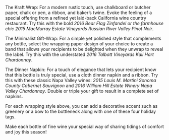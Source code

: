 <span class="text-primary text-underline">The Kraft Wrap:</span> For a modern rustic touch, use chalkboard or butcher paper, chalk or pen, a ribbon, and baker’s twine. Evoke the feeling of a special offering from a refined yet laid-back California wine country restaurant. Try this with the bold *2016 Bear Flag Zinfandel or the farmhouse chic 2015 MacMurray Estate Vineyards Russian River Valley Pinot Noir*.

<span class="text-primary text-underline">The Minimalist Gift-Wrap:</span> For a simple yet polished style that complements any bottle, select the wrapping paper design of your choice to create a band that allows your recipients to be delighted when they unwrap to reveal the label. Try this with the understated *2016 Talbott Vineyards Kali Hart Chardonnay*.

<span class="text-primary text-underline">The Dinner Napkin:</span> For a touch of elegance that lets your recipient know that this bottle is truly special, use a cloth dinner napkin and a ribbon. Try this with these classic Napa Valley wines: *2015 Louis M. Martini Sonoma County Cabernet Sauvignon* and *2016 William Hill Estate Winery Napa Valley Chardonnay*. Double or triple your gift to result in a complete set of napkins.

For each wrapping style above, you can add a decorative accent such as greenery or a bow to the bottleneck along with one of these four holiday tags.

Make each bottle of fine wine your special way of sharing tidings of comfort and joy this season!
